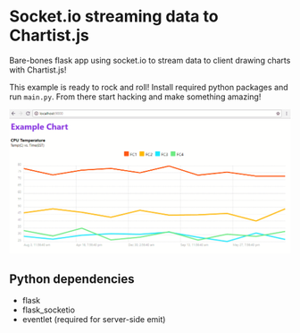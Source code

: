 # Socket.io streaming data to Chartist.js

Bare-bones flask app using socket.io to stream data to client drawing charts with Chartist.js!

This example is ready to rock and roll! Install required python packages and run `main.py`. From there start hacking and make something amazing!

![screenshot](screenshot.gif)

## Python dependencies
* flask 
* flask_socketio
* eventlet (required for server-side emit)